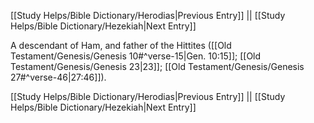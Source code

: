 [[Study Helps/Bible Dictionary/Herodias|Previous Entry]]  ||  [[Study Helps/Bible Dictionary/Hezekiah|Next Entry]]

 A descendant of Ham, and father of the Hittites ([[Old Testament/Genesis/Genesis 10#^verse-15|Gen. 10:15]]; [[Old Testament/Genesis/Genesis 23|23]]; [[Old Testament/Genesis/Genesis 27#^verse-46|27:46]]).

[[Study Helps/Bible Dictionary/Herodias|Previous Entry]]  ||  [[Study Helps/Bible Dictionary/Hezekiah|Next Entry]]